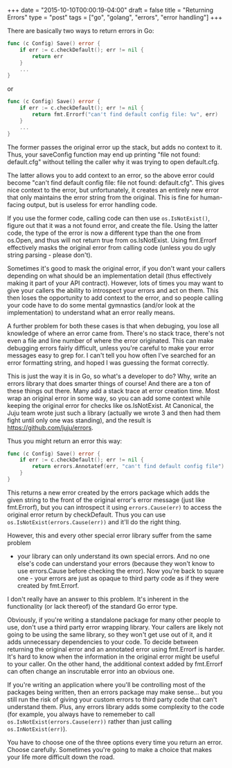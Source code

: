 +++
date = "2015-10-10T00:00:19-04:00"
draft = false
title = "Returning Errors"
type = "post"
tags = ["go", "golang", "errors", "error handling"]
+++

There are basically two ways to return errors in Go:

```go
func (c Config) Save() error {
	if err := c.checkDefault(); err != nil {
		return err
	}
	...
}
```

or

```go
func (c Config) Save() error {
	if err := c.checkDefault(); err != nil {
		return fmt.Errorf("can't find default config file: %v", err)
	}
	...
}
```

The former passes the original error up the stack, but adds no context to it.
Thus, your saveConfig function may end up printing "file not found:
default.cfg" without telling the caller why it was trying to open default.cfg.

The latter allows you to add context to an error, so the above error could
become "can't find default config file: file not found: default.cfg".
This gives nice context to the error, but unfortunately, it creates an entirely
new error that only maintains the error string from the original.  This is fine
for human-facing output, but is useless for error handling code.

If you use the former code, calling code can then use `os.IsNotExist()`, figure
out that it was a not found error, and create the file.  Using the latter code,
the type of the error is now a different type than the one from os.Open, and
thus will not return true from os.IsNotExist.  Using fmt.Errorf effectively
masks the original error from calling code (unless you do ugly string parsing -
please don't).

Sometimes it's good to mask the original error, if you don't want your callers
depending on what should be an implementation detail (thus effectively making it
part of your API contract). However, lots of times you may want to give your
callers the ability to introspect your errors and act on them. This then loses
the opportunity to add context to the error, and so people calling your code
have to do some mental gymnastics (and/or look at the implementation) to
understand what an error really means.

A further problem for both these cases is that when debuging, you lose all
knowledge of where an error came from.  There's no stack trace, there's not even
a file and line number of where the error originated.  This can make debugging
errors fairly difficult, unless you're careful to make your error messages easy
to grep for.  I can't tell you how often I've searched for an error formatting
string, and hoped I was guessing the format correctly.

This is just the way it is in Go, so what's a developer to do?  Why, write an
errors library that does smarter things of course!  And there are a ton of these
things out there.  Many add a stack trace at error creation time.  Most wrap an
original error in some way, so you can add some context while keeping the
original error for checks like os.IsNotExist. At Canonical, the Juju team wrote
just such a library (actually we wrote 3 and then had them fight until only one
was standing), and the result is https://github.com/juju/errors.

Thus you might return an error this way:

```go
func (c Config) Save() error {
	if err := c.checkDefault(); err != nil {
		return errors.Annotatef(err, "can't find default config file")
	}
}
```

This returns a new error created by the errors package which adds the given
string to the front of the original error's error message (just like
fmt.Errorf), but you can introspect it using `errors.Cause(err)` to access the
original error return by checkDefault.  Thus you can use
`os.IsNotExist(errors.Cause(err))` and it'll do the right thing.

However, this and every other special error library suffer from the same problem
- your library can only understand its own special errors.  And no one else's
code can understand your errors (because they won't know to use errors.Cause
before checking the error).  Now you're back to square one - your errors are
just as opaque to third party code as if they were created by fmt.Errorf.

I don't really have an answer to this problem. It's inherent in the
functionality (or lack thereof) of the standard Go error type.  

Obviously, if you're writing a standalone package for many other people to use,
don't use a third party error wrapping library.  Your callers are likely not
going to be using the same library, so they won't get use out of it, and it adds
unnecessary dependencies to your code.  To decide between returning the original
error and an annotated error using fmt.Errorf is harder.  It's hard to know when
the information in the original error might be useful to your caller.  On the
other hand, the additional context added by fmt.Errorf can often change an
inscrutable error into an obvious one.

If you're writing an application where you'll be controlling most of the
packages being written, then an errors package may make sense... but you still
run the risk of giving your custom errors to third party code that can't
understand them.  Plus, any errors library adds some complexity to the code (for
example, you always have to rememeber to call `os.IsNotExist(errors.Cause(err))`
rather than just calling `os.InNotExist(err)`).

You have to choose one of the three options every time you return an error.
Choose carefully.  Sometimes you're going to make a choice that makes your life
more difficult down the road.